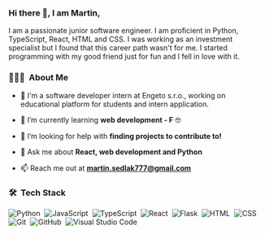 ### Hi there 👋, I am Martin, 

I am a passionate junior software engineer. I am proficient in Python, TypeScript, React, HTML and CSS. I was working as an investment specialist but I found that this career path wasn't for me. I started programming with my good friend just for fun and I fell in love with it.

### 👨🏻‍💻 &nbsp;About Me

- 🔭 I'm a software developer intern at Engeto s.r.o., working on educational platform for students and intern application. 

- 🌱 I’m currently learning **web development - F** 🤓

- 🤝 I’m looking for help with **finding projects to contribute to!**

- 💬 Ask me about **React, web development and Python**

- 📫 Reach me out at **martin.sedlak777@gmail.com**

### 🛠 &nbsp;Tech Stack

![Python](https://img.shields.io/badge/-Python-05122A?style=flat&logo=python)&nbsp;
![JavaScript](https://img.shields.io/badge/-JavaScript-05122A?style=flat&logo=javascript)&nbsp;
![TypeScript](https://img.shields.io/badge/-TypeScript-05122A?style=flat&logo=typescript)&nbsp;
![React](https://img.shields.io/badge/-ReactJs-05122A?style=flat&logo=react)&nbsp;
![Flask](https://img.shields.io/badge/-Flask-05122A?style=flat&logo=flask&logoColor=A8B9CC)&nbsp;
![HTML](https://img.shields.io/badge/-HTML-05122A?style=flat&logo=HTML5)&nbsp;
![CSS](https://img.shields.io/badge/-CSS-05122A?style=flat&logo=CSS3&logoColor=1572B6)&nbsp;
![Git](https://img.shields.io/badge/-Git-05122A?style=flat&logo=git)&nbsp;
![GitHub](https://img.shields.io/badge/-GitHub-05122A?style=flat&logo=github)&nbsp;
![Visual Studio Code](https://img.shields.io/badge/-Visual%20Studio%20Code-05122A?style=flat&logo=visual-studio-code&logoColor=007ACC)&nbsp;
